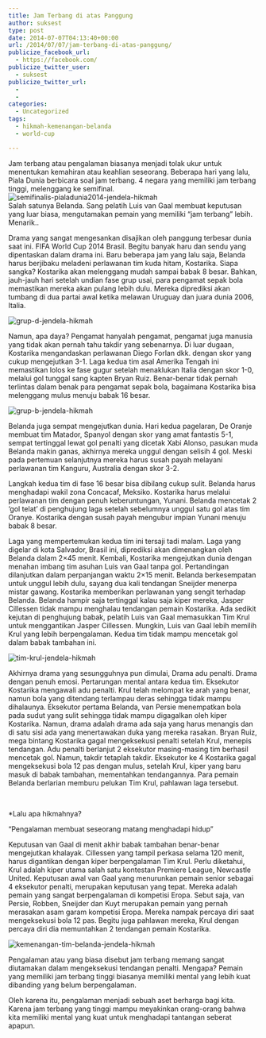 ```yaml
---
title: Jam Terbang di atas Panggung
author: suksest
type: post
date: 2014-07-07T04:13:40+00:00
url: /2014/07/07/jam-terbang-di-atas-panggung/
publicize_facebook_url:
  - https://facebook.com/
publicize_twitter_user:
  - suksest
publicize_twitter_url:
  - 
  - 
categories:
  - Uncategorized
tags:
  - hikmah-kemenangan-belanda
  - world-cup

---
```

Jam terbang atau pengalaman biasanya menjadi tolak ukur untuk menentukan kemahiran atau keahlian seseorang. Beberapa hari yang lalu, Piala Dunia berbicara soal jam terbang. 4 negara yang memiliki jam terbang tinggi, melenggang ke semifinal.   
![semifinalis-pialadunia2014-jendela-hikmah][1]   
Salah satunya Belanda. Sang pelatih Luis van Gaal membuat keputusan yang luar biasa, mengutamakan pemain yang memiliki &#8220;jam terbang&#8221; lebih. Menarik..

<!--more-->Drama yang sangat mengesankan disajikan oleh panggung terbesar dunia saat ini. FIFA World Cup 2014 Brasil. Begitu banyak haru dan sendu yang dipentaskan dalam drama ini. Baru beberapa jam yang lalu saja, Belanda harus berjibaku meladeni perlawanan tim kuda hitam, Kostarika. Siapa sangka? Kostarika akan melenggang mudah sampai babak 8 besar. Bahkan, jauh-jauh hari setelah undian fase grup usai, para pengamat sepak bola memastikan mereka akan pulang lebih dulu. Mereka diprediksi akan tumbang di dua partai awal ketika melawan Uruguay dan juara dunia 2006, Italia.

![grup-d-jendela-hikmah][2]

Namun, apa daya? Pengamat hanyalah pengamat, pengamat juga manusia yang tidak akan pernah tahu takdir yang sebenarnya. Di luar dugaan, Kostarika mengandaskan perlawanan Diego Forlan dkk. dengan skor yang cukup mengejutkan 3-1. Laga kedua tim asal Amerika Tengah ini memastikan lolos ke fase gugur setelah menaklukan Italia dengan skor 1-0, melalui gol tunggal sang kapten Bryan Ruiz. Benar-benar tidak pernah terlintas dalam benak para pengamat sepak bola, bagaimana Kostarika bisa melenggang mulus menuju babak 16 besar.

![grup-b-jendela-hikmah][3]

Belanda juga sempat mengejutkan dunia. Hari kedua pagelaran, De Oranje membuat tim Matador, Spanyol dengan skor yang amat fantastis 5-1, sempat tertinggal lewat gol penalti yang dicetak Xabi Alonso, pasukan muda Belanda makin ganas, akhirnya mereka unggul dengan selisih 4 gol. Meski pada pertemuan selanjutnya mereka harus susah payah melayani perlawanan tim Kanguru, Australia dengan skor 3-2.

Langkah kedua tim di fase 16 besar bisa dibilang cukup sulit. Belanda harus menghadapi wakil zona Concacaf, Meksiko. Kostarika harus melalui perlawanan tim dengan penuh keberuntungan, Yunani. Belanda mencetak 2 ‘gol telat’ di penghujung laga setelah sebelumnya unggul satu gol atas tim Oranye. Kostarika dengan susah payah mengubur impian Yunani menuju babak 8 besar.

Laga yang mempertemukan kedua tim ini tersaji tadi malam. Laga yang digelar di kota Salvador, Brasil ini, diprediksi akan dimenangkan oleh Belanda dalam 2&#215;45 menit. Kembali, Kostarika mengejutkan dunia dengan menahan imbang tim asuhan Luis van Gaal tanpa gol. Pertandingan dilanjutkan dalam perpanjangan waktu 2&#215;15 menit. Belanda berkesempatan untuk unggul lebih dulu, sayang dua kali tendangan Sneijder menerpa mistar gawang. Kostarika memberikan perlawanan yang sengit terhadap Belanda. Belanda hampir saja tertinggal kalau saja kiper mereka, Jasper Cillessen tidak mampu menghalau tendangan pemain Kostarika. Ada sedikit kejutan di penghujung babak, pelatih Luis van Gaal memasukkan Tim Krul untuk menggantikan Jasper Cillessen. Mungkin, Luis van Gaal lebih memilih Krul yang lebih berpengalaman. Kedua tim tidak mampu mencetak gol dalam babak tambahan ini.

![tim-krul-jendela-hikmah][4]

Akhirnya drama yang sesungguhnya pun dimulai, Drama adu penalti. Drama dengan penuh emosi. Pertarungan mental antara kedua tim. Eksekutor Kostarika mengawali adu penalti. Krul telah melompat ke arah yang benar, namun bola yang ditendang terlampau deras sehingga tidak mampu dihalaunya. Eksekutor pertama Belanda, van Persie menempatkan bola pada sudut yang sulit sehingga tidak mampu digagalkan oleh kiper Kostarika. Namun, drama adalah drama ada saja yang harus menangis dan di satu sisi ada yang menertawakan duka yang mereka rasakan. Bryan Ruiz, mega bintang Kostarika gagal mengeksekusi penalti setelah Krul, menepis tendangan. Adu penalti berlanjut 2 eksekutor masing-masing tim berhasil mencetak gol. Namun, takdir tetaplah takdir. Eksekutor ke 4 Kostarika gagal mengeksekusi bola 12 pas dengan mulus, setelah Krul, kiper yang baru masuk di babak tambahan, mementahkan tendangannya. Para pemain Belanda berlarian memburu pelukan Tim Krul, pahlawan laga tersebut.

 

*Lalu apa hikmahnya?

“Pengalaman membuat seseorang matang menghadapi hidup”

Keputusan van Gaal di menit akhir babak tambahan benar-benar mengejutkan khalayak. Cillessen yang tampil perkasa selama 120 menit, harus digantikan dengan kiper berpengalaman Tim Krul. Perlu diketahui, Krul adalah kiper utama salah satu kontestan Premiere League, Newcastle United. Keputusan awal van Gaal yang menurunkan pemain senior sebagai 4 eksekutor penalti, merupakan keputusan yang tepat. Mereka adalah pemain yang sangat berpengalaman di kompetisi Eropa. Sebut saja, van Persie, Robben, Sneijder dan Kuyt merupakan pemain yang pernah merasakan asam garam kompetisi Eropa. Mereka nampak percaya diri saat mengeksekusi bola 12 pas. Begitu juga pahlawan mereka, Krul dengan percaya diri dia memuntahkan 2 tendangan pemain Kostarika.

![kemenangan-tim-belanda-jendela-hikmah][5]

Pengalaman atau yang biasa disebut jam terbang memang sangat diutamakan dalam mengeksekusi tendangan penalti. Mengapa? Pemain yang memiliki jam terbang tinggi biasanya memiliki mental yang lebih kuat dibanding yang belum berpengalaman.

Oleh karena itu, pengalaman menjadi sebuah aset berharga bagi kita. Karena jam terbang yang tinggi mampu meyakinkan orang-orang bahwa kita memiliki mental yang kuat untuk menghadapi tantangan seberat apapun.

 [1]: http://www.ulasbola.com/wp-content/uploads/2014/07/World-Cup-2014-Brazil-600x330.jpg
 [2]: http://photo.elsoar.com/wp-content/images/2014fifaworldcupbrazil.-Group-D-Costa-Rica-England-Italy-Uruguay.jpg
 [3]: http://t3.gstatic.com/images?q=tbn:ANd9GcQuIJppP7z8rraGog1dZ8nw29zpB01-L1bQEHk85tHEUZ5WwZ_5rQ
 [4]: http://www.iberita.com/wp-content/uploads/2014/07/Video-Belanda-vs-Kosta-Rika-4-3-Adu-Penalti-Cuplikan-Gol-Highlight-Piala-Dunia-2014.jpg
 [5]: http://www.iberita.com/wp-content/uploads/2014/07/Jadwal-Piala-Dunia-2014-Prediksi-Belanda-vs-Kosta-Rika-6-Juli-2014.jpg